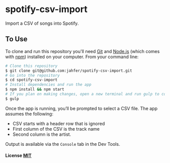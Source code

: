# spotify-csv-import

Import a CSV of songs into Spotify.

## To Use

To clone and run this repository you'll need [Git](https://git-scm.com) and [Node.js](https://nodejs.org/en/download/) (which comes with [npm](http://npmjs.com)) installed on your computer. From your command line:

```bash
# Clone this repository
$ git clone git@github.com:jahfer/spotify-csv-import.git
# Go into the repository
$ cd spotify-csv-import
# Install dependencies and run the app
$ npm install && npm start
# If you plan on making changes, open a new terminal and run gulp to compile code
$ gulp
```

Once the app is running, you’ll be prompted to select a CSV file. The app assumes the following:
- CSV starts with a header row that is ignored
- First column of the CSV is the track name
- Second column is the artist.

Output is available via the `Console` tab in the Dev Tools.

#### License [MIT](LICENSE.md)
